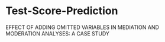 # Test-Score-Prediction
EFFECT OF ADDING OMITTED VARIABLES IN MEDIATION AND MODERATION ANALYSES: A CASE STUDY

